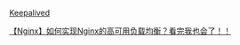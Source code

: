 [Keepalived](https://www.jianshu.com/p/a6b5ab36292a)

[【Nginx】如何实现Nginx的高可用负载均衡？看完我也会了！！](https://www.cnblogs.com/binghe001/p/13378305.html)